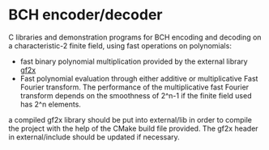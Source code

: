 # BCH encoder/decoder

C libraries and demonstration programs for BCH encoding and decoding on a characteristic-2 finite field, using fast operations on polynomials:
- fast binary polynomial multiplication provided by the external library [gf2x](https://gforge.inria.fr/projects/gf2x/)
- Fast polynomial evaluation through either additive or multiplicative Fast Fourier transform. The performance of the multiplicative fast Fourier transform depends on the smoothness of 2^n-1 if the finite field used has 2^n elements.

a compiled gf2x library should be put into external/lib in order to compile the project with the help of the CMake build file provided. The gf2x header in external/include should be updated if necessary.